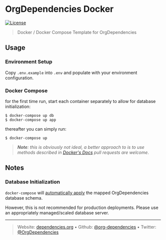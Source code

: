 # OrgDependencies Docker

[![License][license-image]][license-url]

> Docker / Docker Compose Template for OrgDependencies

## Usage

### Environment Setup

Copy `.env.example` into `.env` and populate with your environment configuration.

### Docker Compose

for the first time run, start each container separately to allow for database initialization:

```shell
$ docker-compose up db
$ docker-compose up app
```

thereafter you can simply run:

```shell
$ docker-compose up
```

> _**Note**: this is obviously not ideal, a better approach to is to use methods described in [Docker's Docs](https://docs.docker.com/compose/startup-order/) pull requests are welcome_.

## Notes

### Database Initialization

`docker-compose` will [automatically apply](./docker-compose.yml#L13) the mapped OrgDependencies database schema.

However, this is not recommended for production deployments. Please use an appropriately managed/scaled database server.

---
> Website: [dependencies.org](https://dependencies.org) &bull; 
> Github: [@org-dependencies](https://github.com/org-dependencies) &bull; 
> Twitter: [@OrgDependencies](https://twitter.com/OrgDependencies)

[license-url]: LICENSE
[license-image]: https://img.shields.io/github/license/org-dependencies/docker.svg?style=for-the-badge&logo=circleci

